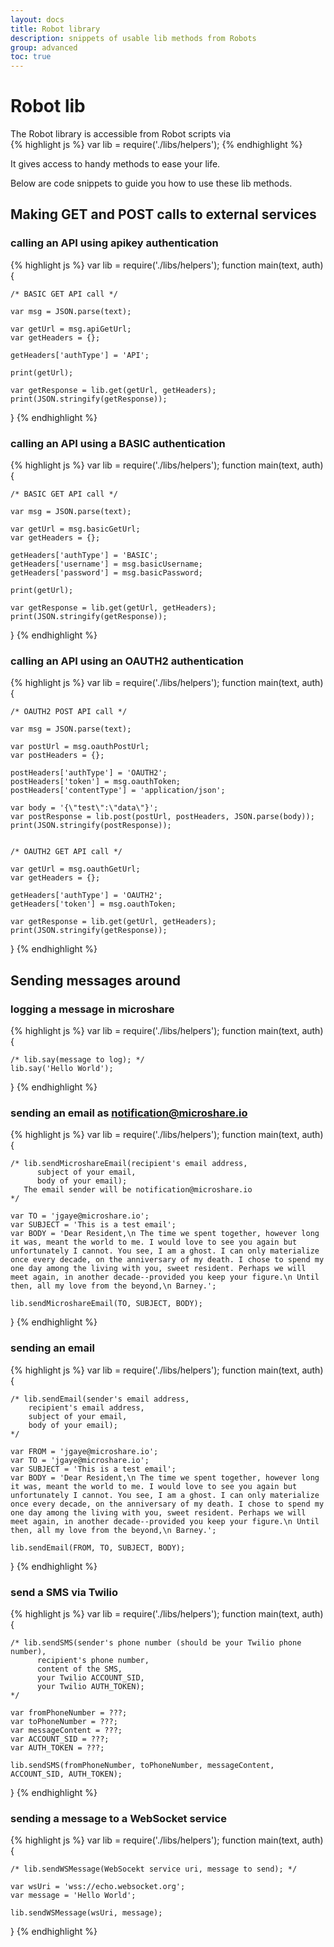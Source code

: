 ```yaml
---
layout: docs
title: Robot library
description: snippets of usable lib methods from Robots
group: advanced
toc: true
---
```


# Robot lib

The Robot library is accessible from Robot scripts via  
{% highlight js %} var lib = require('./libs/helpers'); {% endhighlight %}

It gives access to handy methods to ease your life.

Below are code snippets to guide you how to use these lib methods.

## Making GET and POST calls to external services

### calling an API using apikey authentication

{% highlight js %}
var lib = require('./libs/helpers');
function main(text, auth){

    /* BASIC GET API call */

    var msg = JSON.parse(text);

    var getUrl = msg.apiGetUrl;
    var getHeaders = {};

    getHeaders['authType'] = 'API';

    print(getUrl);

    var getResponse = lib.get(getUrl, getHeaders);
    print(JSON.stringify(getResponse));
}
{% endhighlight %}

### calling an API using a BASIC authentication

{% highlight js %}
var lib = require('./libs/helpers');
function main(text, auth){

    /* BASIC GET API call */

    var msg = JSON.parse(text);

    var getUrl = msg.basicGetUrl;
    var getHeaders = {};

    getHeaders['authType'] = 'BASIC';
    getHeaders['username'] = msg.basicUsername;
    getHeaders['password'] = msg.basicPassword;

    print(getUrl);

    var getResponse = lib.get(getUrl, getHeaders);
    print(JSON.stringify(getResponse));
}
{% endhighlight %}

### calling an API using an OAUTH2 authentication

{% highlight js %}
var lib = require('./libs/helpers');
function main(text, auth){

    /* OAUTH2 POST API call */

    var msg = JSON.parse(text);

    var postUrl = msg.oauthPostUrl;
    var postHeaders = {};

    postHeaders['authType'] = 'OAUTH2';
    postHeaders['token'] = msg.oauthToken;
    postHeaders['contentType'] = 'application/json';

    var body = '{\"test\":\"data\"}';
    var postResponse = lib.post(postUrl, postHeaders, JSON.parse(body));
    print(JSON.stringify(postResponse));


    /* OAUTH2 GET API call */

    var getUrl = msg.oauthGetUrl;
    var getHeaders = {};

    getHeaders['authType'] = 'OAUTH2';
    getHeaders['token'] = msg.oauthToken;

    var getResponse = lib.get(getUrl, getHeaders);
    print(JSON.stringify(getResponse));

}
{% endhighlight %}

## Sending messages around

### logging a message in microshare

{% highlight js %}
var lib = require('./libs/helpers');
function main(text, auth){

    /* lib.say(message to log); */
    lib.say('Hello World');

}
{% endhighlight %}

### sending an email as notification@microshare.io

{% highlight js %}
var lib = require('./libs/helpers');
function main(text, auth){

    /* lib.sendMicroshareEmail(recipient's email address,
          subject of your email,
          body of your email);
       The email sender will be notification@microshare.io
    */

    var TO = 'jgaye@microshare.io';
    var SUBJECT = 'This is a test email';
    var BODY = 'Dear Resident,\n The time we spent together, however long it was, meant the world to me. I would love to see you again but unfortunately I cannot. You see, I am a ghost. I can only materialize once every decade, on the anniversary of my death. I chose to spend my one day among the living with you, sweet resident. Perhaps we will meet again, in another decade--provided you keep your figure.\n Until then, all my love from the beyond,\n Barney.';

    lib.sendMicroshareEmail(TO, SUBJECT, BODY);

}
{% endhighlight %}

### sending an email

{% highlight js %}
var lib = require('./libs/helpers');
function main(text, auth){

    /* lib.sendEmail(sender's email address,
        recipient's email address,
        subject of your email,
        body of your email);
    */

    var FROM = 'jgaye@microshare.io';
    var TO = 'jgaye@microshare.io';
    var SUBJECT = 'This is a test email';
    var BODY = 'Dear Resident,\n The time we spent together, however long it was, meant the world to me. I would love to see you again but unfortunately I cannot. You see, I am a ghost. I can only materialize once every decade, on the anniversary of my death. I chose to spend my one day among the living with you, sweet resident. Perhaps we will meet again, in another decade--provided you keep your figure.\n Until then, all my love from the beyond,\n Barney.';

    lib.sendEmail(FROM, TO, SUBJECT, BODY);

}
{% endhighlight %}

### send a SMS via Twilio

{% highlight js %}
var lib = require('./libs/helpers');
function main(text, auth){

    /* lib.sendSMS(sender's phone number (should be your Twilio phone number),
          recipient's phone number,
          content of the SMS,
          your Twilio ACCOUNT_SID,
          your Twilio AUTH_TOKEN);
    */

    var fromPhoneNumber = ???;
    var toPhoneNumber = ???;
    var messageContent = ???;
    var ACCOUNT_SID = ???;
    var AUTH_TOKEN = ???;

    lib.sendSMS(fromPhoneNumber, toPhoneNumber, messageContent, ACCOUNT_SID, AUTH_TOKEN);

}
{% endhighlight %}

### sending a message to a WebSocket service

{% highlight js %}
var lib = require('./libs/helpers');
function main(text, auth){

    /* lib.sendWSMessage(WebSocekt service uri, message to send); */

    var wsUri = 'wss://echo.websocket.org';
    var message = 'Hello World';

    lib.sendWSMessage(wsUri, message);

}
{% endhighlight %}